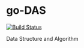 # go-DAS

[![Build Status](https://travis-ci.org/Wen777/go-DSA.svg?branch=master)](https://travis-ci.org/Wen777/go-DSA)

Data Structure and Algorithm
